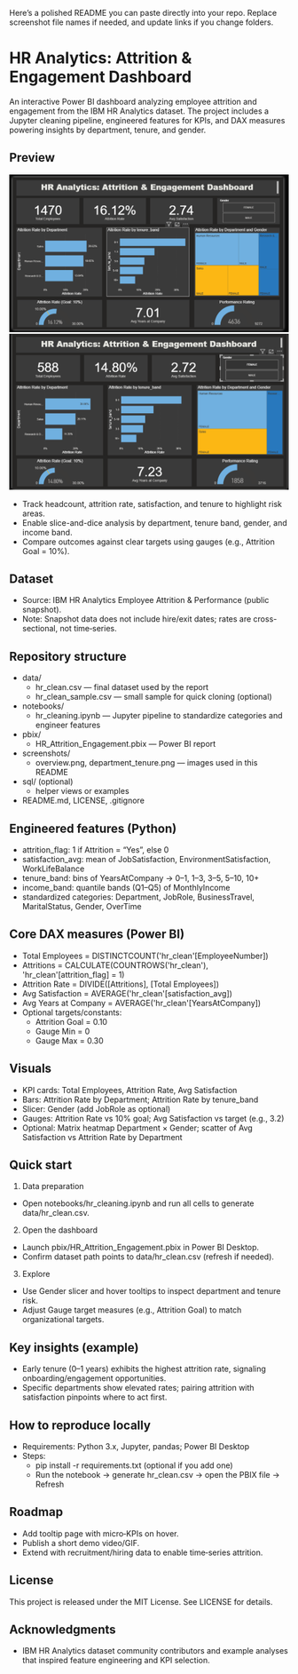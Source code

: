 Here’s a polished README you can paste directly into your repo. Replace screenshot file names if needed, and update links if you change folders.

# HR Analytics: Attrition & Engagement Dashboard

An interactive Power BI dashboard analyzing employee attrition and engagement from the IBM HR Analytics dataset. The project includes a Jupyter cleaning pipeline, engineered features for KPIs, and DAX measures powering insights by department, tenure, and gender.

## Preview

![Dashboard Overview](dashboardimage.png)
![Department & Tenure](dashboardimage2.png)

- Track headcount, attrition rate, satisfaction, and tenure to highlight risk areas.  
- Enable slice-and-dice analysis by department, tenure band, gender, and income band.  
- Compare outcomes against clear targets using gauges (e.g., Attrition Goal = 10%).

## Dataset

- Source: IBM HR Analytics Employee Attrition & Performance (public snapshot).  
- Note: Snapshot data does not include hire/exit dates; rates are cross-sectional, not time‑series.

## Repository structure

- data/  
  - hr_clean.csv — final dataset used by the report  
  - hr_clean_sample.csv — small sample for quick cloning (optional)  
- notebooks/  
  - hr_cleaning.ipynb — Jupyter pipeline to standardize categories and engineer features  
- pbix/  
  - HR_Attrition_Engagement.pbix — Power BI report  
- screenshots/  
  - overview.png, department_tenure.png — images used in this README  
- sql/ (optional)  
  - helper views or examples  
- README.md, LICENSE, .gitignore

## Engineered features (Python)

- attrition_flag: 1 if Attrition = “Yes”, else 0  
- satisfaction_avg: mean of JobSatisfaction, EnvironmentSatisfaction, WorkLifeBalance  
- tenure_band: bins of YearsAtCompany → 0–1, 1–3, 3–5, 5–10, 10+  
- income_band: quantile bands (Q1–Q5) of MonthlyIncome  
- standardized categories: Department, JobRole, BusinessTravel, MaritalStatus, Gender, OverTime

## Core DAX measures (Power BI)

- Total Employees = DISTINCTCOUNT('hr_clean'[EmployeeNumber])  
- Attritions = CALCULATE(COUNTROWS('hr_clean'), 'hr_clean'[attrition_flag] = 1)  
- Attrition Rate = DIVIDE([Attritions], [Total Employees])  
- Avg Satisfaction = AVERAGE('hr_clean'[satisfaction_avg])  
- Avg Years at Company = AVERAGE('hr_clean'[YearsAtCompany])  
- Optional targets/constants:  
  - Attrition Goal = 0.10  
  - Gauge Min = 0  
  - Gauge Max = 0.30

## Visuals

- KPI cards: Total Employees, Attrition Rate, Avg Satisfaction  
- Bars: Attrition Rate by Department; Attrition Rate by tenure_band  
- Slicer: Gender (add JobRole as optional)  
- Gauges: Attrition Rate vs 10% goal; Avg Satisfaction vs target (e.g., 3.2)  
- Optional: Matrix heatmap Department × Gender; scatter of Avg Satisfaction vs Attrition Rate by Department

## Quick start

1) Data preparation  
- Open notebooks/hr_cleaning.ipynb and run all cells to generate data/hr_clean.csv.

2) Open the dashboard  
- Launch pbix/HR_Attrition_Engagement.pbix in Power BI Desktop.  
- Confirm dataset path points to data/hr_clean.csv (refresh if needed).

3) Explore  
- Use Gender slicer and hover tooltips to inspect department and tenure risk.  
- Adjust Gauge target measures (e.g., Attrition Goal) to match organizational targets.

## Key insights (example)

- Early tenure (0–1 years) exhibits the highest attrition rate, signaling onboarding/engagement opportunities.  
- Specific departments show elevated rates; pairing attrition with satisfaction pinpoints where to act first.

## How to reproduce locally

- Requirements: Python 3.x, Jupyter, pandas; Power BI Desktop  
- Steps:  
  - pip install -r requirements.txt (optional if you add one)  
  - Run the notebook → generate hr_clean.csv → open the PBIX file → Refresh

## Roadmap

- Add tooltip page with micro‑KPIs on hover.  
- Publish a short demo video/GIF.  
- Extend with recruitment/hiring data to enable time‑series attrition.

## License

This project is released under the MIT License. See LICENSE for details.

## Acknowledgments

- IBM HR Analytics dataset community contributors and example analyses that inspired feature engineering and KPI selection.
